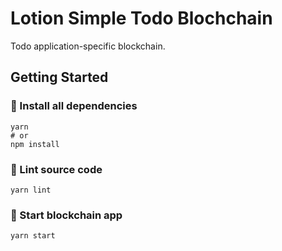 # Lotion Simple Todo Blochchain
Todo application-specific blockchain.

## Getting Started
### 👷 Install all dependencies
```
yarn
# or 
npm install
```
### 👕 Lint source code
```
yarn lint
```

### 🚀 Start blockchain app
```
yarn start
```